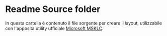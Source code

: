 # Readme Source folder

In questa cartella è contenuto il file sorgente per creare il layout, utilizzabile con l'apposita utility ufficiale <a href="https://www.microsoft.com/en-us/download/details.aspx?id=22339" terget="_blank">Microsoft MSKLC</a>.
